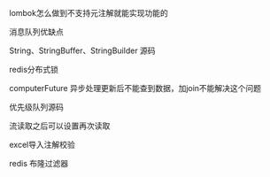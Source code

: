 lombok怎么做到不支持元注解就能实现功能的

消息队列优缺点

String、StringBuffer、StringBuilder 源码

redis分布式锁

computerFuture 异步处理更新后不能查到数据，加join不能解决这个问题

优先级队列源码

流读取之后可以设置再次读取

excel导入注解校验

redis 布隆过滤器
